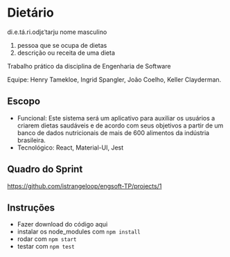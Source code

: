 # Dietário

di.e.tá.ri.odjɛˈtarju
nome masculino
1.	pessoa que se ocupa de dietas
2.	descrição ou receita de uma dieta

Trabalho prático da disciplina de Engenharia de Software

Equipe: Henry Tamekloe, Ingrid Spangler, João Coelho, Keller Clayderman.

## Escopo

- Funcional: Este sistema será um aplicativo para auxiliar os usuários a criarem dietas saudáveis e de acordo com seus objetivos a partir de um banco de dados nutricionais de mais de 600 alimentos da indústria brasileira.
- Tecnológico: React, Material-UI, Jest

## Quadro do Sprint

https://github.com/istrangeloop/engsoft-TP/projects/1

## Instruções

- Fazer download do código aqui
- instalar os node_modules com `npm install`
- rodar com `npm start`
- testar com `npm test`
